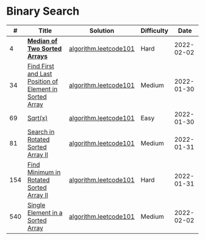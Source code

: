 # Binary Search

| # | Title  | Solution | Difficulty | Date |
|---| -----  | -------- | ---------- | ---- |
|4|[**Median of Two Sorted Arrays**](https://leetcode-cn.com/problems/median-of-two-sorted-arrays/)|[algorithm.leetcode101](./median_of_two_sorted_arrays)|Hard|2022-02-02|
|34|[Find First and Last Position of Element in Sorted Array](https://leetcode-cn.com/problems/find-first-and-last-position-of-element-in-sorted-array/)|[algorithm.leetcode101](./find_first_and_last_position_of_element_in_sorted_array)|Medium|2022-01-30|
|69|[Sqrt(x)](https://leetcode-cn.com/problems/sqrtx/)|[algorithm.leetcode101](./sqrt_x)|Easy|2022-01-30|
|81|[Search in Rotated Sorted Array II](https://leetcode-cn.com/problems/search-in-rotated-sorted-array-ii/)|[algorithm.leetcode101](./search_in_rotated_sorted_array_ii)|Medium|2022-01-31|
|154|[Find Minimum in Rotated Sorted Array II](https://leetcode-cn.com/problems/find-minimum-in-rotated-sorted-array-ii/)|[algorithm.leetcode101](./find_minimum_in_rotated_sorted_array_ii)|Hard|2022-01-31|
|540|[Single Element in a Sorted Array](https://leetcode-cn.com/problems/single-element-in-a-sorted-array/)|[algorithm.leetcode101](./single_element_in_a_sorted_array)|Medium|2022-02-02|
